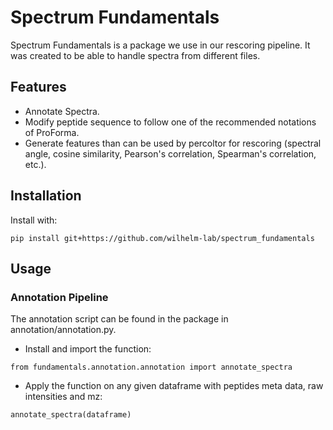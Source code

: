 # Spectrum Fundamentals

Spectrum Fundamentals is a package we use in our rescoring pipeline. It was created to be able to handle spectra from different files.

## Features

-   Annotate Spectra.
-   Modify peptide sequence to follow one of the recommended notations of ProForma.
-   Generate features than can be used by percoltor for rescoring (spectral angle, cosine similarity, Pearson's correlation, Spearman's correlation, etc.).

## Installation

Install with:

```
pip install git+https://github.com/wilhelm-lab/spectrum_fundamentals
```

## Usage

### Annotation Pipeline

The annotation script can be found in the package in annotation/annotation.py.

-   Install and import the function:

```
from fundamentals.annotation.annotation import annotate_spectra
```

-   Apply the function on any given dataframe with peptides meta data, raw intensities and mz:

```
annotate_spectra(dataframe)
```
